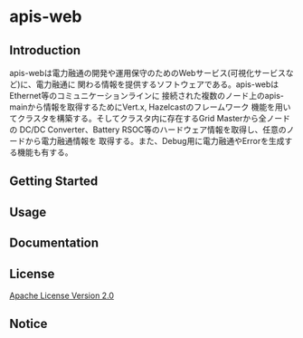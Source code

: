 # apis-web

## Introduction
apis-webは電力融通の開発や運用保守のためのWebサービス(可視化サービスなど)に、電力融通に
関わる情報を提供するソフトウェアである。apis-webはEthernet等のコミュニケーションラインに
接続された複数のノード上のapis-mainから情報を取得するためにVert.x, Hazelcastのフレームワーク
機能を用いてクラスタを構築する。そしてクラスタ内に存在するGrid Masterから全ノードの
DC/DC Converter、Battery RSOC等のハードウェア情報を取得し、任意のノードから電力融通情報を
取得する。また、Debug用に電力融通やErrorを生成する機能も有する。


## Getting Started


## Usage


## Documentation



## License
[Apache License Version 2.0](https://github.com/oes-github/apis-web/blob/master/LICENSE)


## Notice

